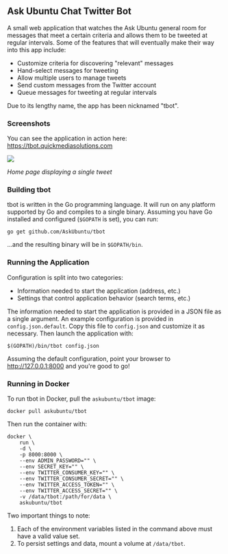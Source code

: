 ## Ask Ubuntu Chat Twitter Bot

A small web application that watches the Ask Ubuntu general room for messages that meet a certain criteria and allows them to be tweeted at regular intervals. Some of the features that will eventually make their way into this app include:

- Customize criteria for discovering "relevant" messages
- Hand-select messages for tweeting
- Allow multiple users to manage tweets
- Send custom messages from the Twitter account
- Queue messages for tweeting at regular intervals

Due to its lengthy name, the app has been nicknamed "tbot".

### Screenshots

You can see the application in action here:
https://tbot.quickmediasolutions.com

![](http://i.stack.imgur.com/sdCmW.png)

*Home page displaying a single tweet*

### Building tbot

tbot is written in the Go programming language. It will run on any platform supported by Go and compiles to a single binary. Assuming you have Go installed and configured (`$GOPATH` is set), you can run:

    go get github.com/AskUbuntu/tbot

...and the resulting binary will be in `$GOPATH/bin`.

### Running the Application

Configuration is split into two categories:

- Information needed to start the application (address, etc.)
- Settings that control application behavior (search terms, etc.)

The information needed to start the application is provided in a JSON file as a single argument. An example configuration is provided in `config.json.default`. Copy this file to `config.json` and customize it as necessary. Then launch the application with:

    $(GOPATH)/bin/tbot config.json

Assuming the default configuration, point your browser to http://127.0.0.1:8000 and you're good to go!

### Running in Docker

To run tbot in Docker, pull the `askubuntu/tbot` image:

    docker pull askubuntu/tbot

Then run the container with:

    docker \
        run \
        -d \
        -p 8000:8000 \
        --env ADMIN_PASSWORD="" \
        --env SECRET_KEY="" \
        --env TWITTER_CONSUMER_KEY="" \
        --env TWITTER_CONSUMER_SECRET="" \
        --env TWITTER_ACCESS_TOKEN="" \
        --env TWITTER_ACCESS_SECRET="" \
        -v /data/tbot:/path/for/data \
        askubuntu/tbot

Two important things to note:

1. Each of the environment variables listed in the command above must have a valid value set.
2. To persist settings and data, mount a volume at `/data/tbot`.
